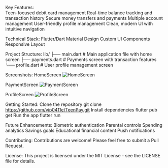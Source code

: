  Key Features:	
	Teen-focused debit card management
	Real-time balance tracking and transaction history
	Secure money transfers and payments
	Multiple account management
	User-friendly profile management
	Clean, modern UI with intuitive navigation


 Technical Stack:
	Flutter/Dart
	Material Design
	Custom UI Components
	Responsive Layout


 Project Structure:
	lib/
	├── main.dart          # Main application file with home screen
	├── payments.dart      # Payments screen with transaction features
	└── profile.dart       # User profile management screen


 Screenshots:
 HomeScreen
 ![HomeScreen](https://github.com/user-attachments/assets/a431d845-c38a-4ac9-add8-582708ab8f26)

PaymentScreen
![PaymentScreen](https://github.com/user-attachments/assets/ce5d0f64-be20-4bfe-b180-6d4d524c5832)

ProfileScreen
![ProfileScreen](https://github.com/user-attachments/assets/3ebfbc8a-23df-4aa4-9d7c-34345ce34bc5)


 Getting Started:
 Clone the repository
		git clone https://github.com/vip0411e/TeenPay.git
 Install dependencies
		flutter pub get
 Run the app
		flutter run


 Future Enhancements:
	Biometric authentication
	Parental controls
	Spending analytics
	Savings goals
	Educational financial content
	Push notifications

 Contributing:
	Contributions are welcome! Please feel free to submit a Pull Request.

 License:
	This project is licensed under the MIT License - see the LICENSE file for details.
